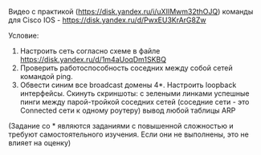 Видео с практикой (https://disk.yandex.ru/i/uXIIMwm32thOJQ)
команды для Cisco IOS - https://disk.yandex.ru/d/PwxEU3KrArG8Zw

Условие:
1. Настроить сеть согласно схеме в файле https://disk.yandex.ru/d/1m4aUoqDm1SKBQ
2. Проверить работоспособность соседних между собой сетей командой ping.
3. Обвести синим все broadcast домены
4*. Настроить loopback интерфейсы.
Скинуть скриншоты:
с зелеными линками
успешные пинги между парой-тройкой соседних сетей (соседние сети - это Connected сети к одному роутеру)
вывод любой таблицы ARP

(Задание со * являются заданиями с повышенной сложностью и требуют самостоятельного изучения. Если они не выполнены, это не влияет на оценку)

